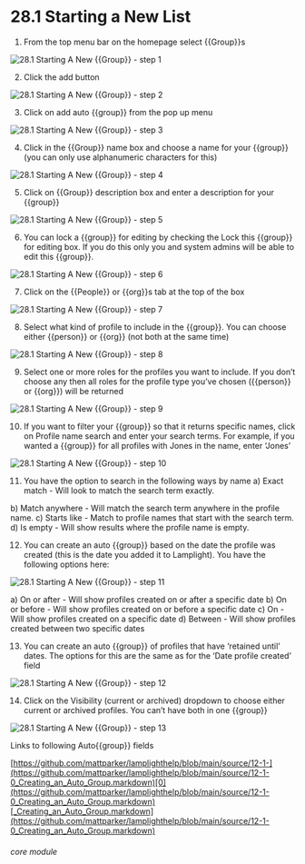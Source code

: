 # 28.1 Starting a New List


1. From the top menu bar on the homepage select {{Group}}s

![28.1 Starting A New {{Group}} - step 1](28.1 Starting_A_New_List_im_1.png)

2. Click the add button

![28.1 Starting A New {{Group}} - step 2](28.1 Starting_A_New_List_im_2.png)

3. Click on add auto {{group}} from the pop up menu

![28.1 Starting A New {{Group}} - step 3](28.1 Starting_A_New_List_im_3.png)

4. Click in the {{Group}} name box and choose a name for your {{group}} (you can only use alphanumeric characters for this)

![28.1 Starting A New {{Group}} - step 4](28.1 Starting_A_New_List_im_4.png)

5. Click on {{Group}} description box and enter a description for your {{group}}

![28.1 Starting A New {{Group}} - step 5](28.1 Starting_A_New_List_im_5.png)

6. You can lock a {{group}} for editing by checking the Lock this {{group}} for editing box. If you do this only you and system admins will be able to edit this {{group}}.

![28.1 Starting A New {{Group}} - step 6](28.1 Starting_A_New_List_im_6.png)

7. Click on the {{People}} or {{org}}s tab at the top of the box

![28.1 Starting A New {{Group}} - step 7](28.1 Starting_A_New_List_im_7.png)

8. Select what kind of profile to include in the {{group}}. You can choose either {{person}} or {{org}} (not both at the same time)

![28.1 Starting A New {{Group}} - step 8](28.1 Starting_A_New_List_im_8.png)

9. Select one or more roles for the profiles you want to include. If you don’t choose any then all roles for the profile type you’ve chosen ({{person}} or {{org}}) will be returned

![28.1 Starting A New {{Group}} - step 9](28.1 Starting_A_New_List_im_9.png)

10. If you want to filter your {{group}} so that it returns specific names, click on Profile name search and enter your search terms. For example, if you wanted a {{group}} for all profiles with Jones in the name, enter ‘Jones’

![28.1 Starting A New {{Group}} - step 10](28.1 Starting_A_New_List_im_10.png)

11. You have the option to search in the following ways by name
a) Exact match - Will look to match the search term exactly.

b) Match anywhere - Will match the search term anywhere in the profile name.
c) Starts like - Match to profile names that start with the search term.
d) Is empty - Will show results where the profile name is empty.

12. You can create an auto {{group}} based on the date the profile was created (this is the date you added it to Lamplight). You have the following options here:

![28.1 Starting A New {{Group}} - step 11](28.1 Starting_A_New_List_im_11.png)

a) On or after - Will show profiles created on or after a specific date
b) On or before - Will show profiles created on or before a specific date
c) On - Will show profiles created on a specific date
d) Between - Will show profiles created between two specific dates

13. You can create an auto {{group}} of profiles that have ‘retained until’ dates. The options for this are the same as for the ‘Date profile created’ field

![28.1 Starting A New {{Group}} - step 12](28.1 Starting_A_New_List_im_12.png)

14. Click on the Visibility (current or archived) dropdown to choose either current or archived profiles. You can’t have both in one {{group}}

![28.1 Starting A New {{Group}} - step 13](28.1 Starting_A_New_List_im_13.png)

Links to following Auto{{group}} fields

[https://github.com/mattparker/lamplighthelp/blob/main/source/12-1-](https://github.com/mattparker/lamplighthelp/blob/main/source/12-1-0_Creating_an_Auto_Group.markdown)[0](https://github.com/mattparker/lamplighthelp/blob/main/source/12-1-0_Creating_an_Auto_Group.markdown)[_Creating_an_Auto_Group.markdown](https://github.com/mattparker/lamplighthelp/blob/main/source/12-1-0_Creating_an_Auto_Group.markdown)


###### core module
